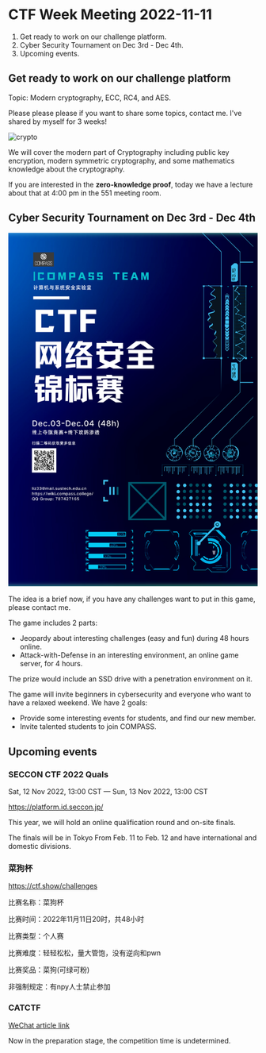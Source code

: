 # CTF Week Meeting 2022-11-11

1. Get ready to work on our challenge platform.
1. Cyber Security Tournament on Dec 3rd - Dec 4th.
1. Upcoming events.

## Get ready to work on our challenge platform

Topic: Modern cryptography, ECC, RC4, and AES.

Please please please if you want to share some topics, contact me. I've shared by myself for 3 weeks!

![crypto](https://teambi0s.gitlab.io/bi0s-wiki/crypto/img/crypto.png)

We will cover the modern part of Cryptography including public key encryption, modern symmetric cryptography, and some mathematics knowledge about the cryptography.

If you are interested in the **zero-knowledge proof**, today we have a lecture about that at 4:00 pm in the 551 meeting room.

## Cyber Security Tournament on Dec 3rd - Dec 4th

![poster](../assets/CTF网络安全锦标赛2022.png)

The idea is a brief now, if you have any challenges want to put in this game, please contact me.

The game includes 2 parts:

* Jeopardy about interesting challenges (easy and fun) during 48 hours online.
* Attack-with-Defense in an interesting environment, an online game server, for 4 hours.

The prize would include an SSD drive with a penetration environment on it.

The game will invite beginners in cybersecurity and everyone who want to have a relaxed weekend. We have 2 goals:

* Provide some interesting events for students, and find our new member.
* Invite talented students to join COMPASS.

## Upcoming events

### SECCON CTF 2022 Quals

Sat, 12 Nov 2022, 13:00 CST — Sun, 13 Nov 2022, 13:00 CST

https://platform.id.seccon.jp/

This year, we will hold an online qualification round and on-site finals.

The finals will be in Tokyo From Feb. 11 to Feb. 12 and have international and domestic divisions.

### 菜狗杯

https://ctf.show/challenges

比赛名称：菜狗杯

比赛时间：2022年11月11日20时，共48小时

比赛类型：个人赛

比赛难度：轻轻松松，量大管饱，没有逆向和pwn

比赛奖品：菜狗(可绿可粉)

非强制规定：有npy人士禁止参加

### CATCTF

[WeChat article link](https://mp.weixin.qq.com/s?__biz=MjM5NDU3MjExNw==&mid=2247508234&idx=1&sn=4c39b2e6267e11fb8fa3c2351ff4411c&chksm=a687533091f0da268f4eeea4027d6022cf34687161a7481598fe2f09d0d723bc0f7bbdceae51&mpshare=1&scene=23&srcid=1111hs1LoYDYYLqMpGeQb5fA&sharer_sharetime=1668151357383&sharer_shareid=e090099e1f84145c26d4ec5fa4a73e51#rd)

Now in the preparation stage, the competition time is undetermined.
